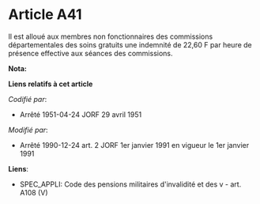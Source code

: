 # Article A41

Il est alloué aux membres non fonctionnaires des commissions départementales des soins gratuits une indemnité de 22,60 F par
heure de présence effective aux séances des commissions.

**Nota:**



**Liens relatifs à cet article**

_Codifié par_:

  - Arrêté 1951-04-24 JORF 29 avril 1951

_Modifié par_:

  - Arrêté 1990-12-24 art. 2 JORF 1er janvier 1991 en vigueur le 1er janvier 1991

**Liens**:

  - SPEC_APPLI: Code des pensions militaires d'invalidité et des v - art. A108 (V)

